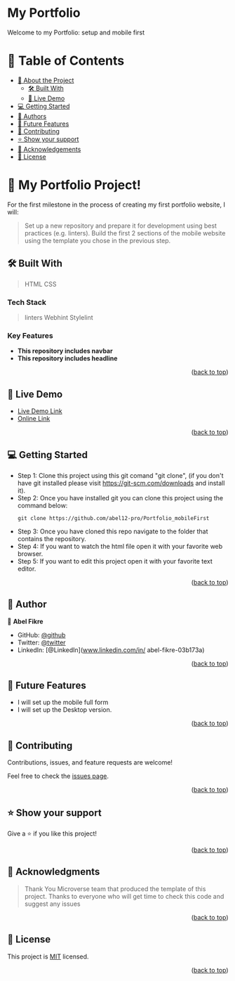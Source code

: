 # My Portfolio
Welcome to my Portfolio: setup and mobile first

<a name="readme-top"></a>


# 📗 Table of Contents

- [📖 About the Project](#about-project)
  - [🛠 Built With](#built-with)
  - [🚀 Live Demo](#live-demo)
- [💻 Getting Started](#getting-started)
- [👥 Authors](#authors)
- [🔭 Future Features](#future-features)
- [🤝 Contributing](#contributing)
- [⭐️ Show your support](#support)
- [🙏 Acknowledgements](#acknowledgements)
- [📝 License](#license)


# 📖 My Portfolio Project! <a name="about-project"></a>

For the first milestone in the process of creating my first portfolio website, I will:

>Set up a new repository and prepare it for development using best practices (e.g. linters).
>Build the first 2 sections of the mobile website using the template you chose in the previous step.

## 🛠 Built With <a name="built-with"></a>

>HTML
>CSS
### Tech Stack <a name="tech-stack"></a>

>linters
>Webhint
>Stylelint

### Key Features <a name="key-features"></a>
- **This repository includes navbar**
- **This repository includes headline**

<p align="right">(<a href="#readme-top">back to top</a>)</p>


## 🚀 Live Demo <a name="live-demo"></a>

- [Live Demo Link](#)
- [Online Link](#)

<p align="right">(<a href="#readme-top">back to top</a>)</p>


## 💻 Getting Started <a name="getting-started"></a>

- Step 1: Clone this project using this git comand "git clone", (if you don't have git installed please visit
https://git-scm.com/downloads and install it).
- Step 2: Once you have installed git you can clone this project using the command below:
  ```
  git clone https://github.com/abel12-pro/Portfolio_mobileFirst
  ```
- Step 3: Once you have cloned this repo navigate to the folder that contains 
the repository.
- Step 4: If you want to watch the html file open it with your favorite web browser.
- Step 5: If you want to edit this project open it with your favorite text editor.

<p align="right">(<a href="#readme-top">back to top</a>)</p>

## 👥 Author <a name="authors"></a>

👤 **Abel Fikre**

- GitHub: [@github](https://github.com/abel12-pro)
- Twitter: [@twitter](https://twitter.com/abelfikre21)
- LinkedIn: [@LinkedIn](www.linkedin.com/in/ abel-fikre-03b173a)

<p align="right">(<a href="#readme-top">back to top</a>)</p>

<!-- FUTURE FEATURES -->

## 🔭 Future Features <a name="future-features"></a>

- I will set up the mobile full form
- I will set up the Desktop version.

<p align="right">(<a href="#readme-top">back to top</a>)</p>

<!-- CONTRIBUTING -->

## 🤝 Contributing <a name="contributing"></a>

Contributions, issues, and feature requests are welcome!

Feel free to check the [issues page](../../issues/).

<p align="right">(<a href="#readme-top">back to top</a>)</p>


## ⭐️ Show your support <a name="support"></a>

Give a ⭐️ if you like this project! 

<p align="right">(<a href="#readme-top">back to top</a>)</p>


## 🙏 Acknowledgments <a name="acknowledgements"></a>

>Thank You Microverse team that produced the template of this project.
>Thanks to everyone who will get time to check this code and suggest any issues

<p align="right">(<a href="#readme-top">back to top</a>)</p>

<!-- LICENSE -->

## 📝 License <a name="license"></a>

This project is [MIT](./LICENSE) licensed.

<p align="right">(<a href="#readme-top">back to top</a>)</p>
